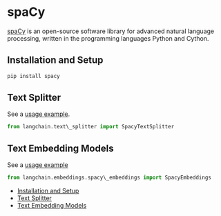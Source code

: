 # spaCy

[spaCy](https://spacy.io/) is an open-source software library for advanced natural language processing, written in the programming languages Python and Cython.

## Installation and Setup[​](#installation-and-setup "Direct link to Installation and Setup")

```bash
pip install spacy  

```

## Text Splitter[​](#text-splitter "Direct link to Text Splitter")

See a [usage example](/docs/modules/data_connection/document_transformers/text_splitters/split_by_token.html#spacy).

```python
from langchain.text\_splitter import SpacyTextSplitter  

```

## Text Embedding Models[​](#text-embedding-models "Direct link to Text Embedding Models")

See a [usage example](/docs/integrations/text_embedding/spacy_embedding)

```python
from langchain.embeddings.spacy\_embeddings import SpacyEmbeddings  

```

- [Installation and Setup](#installation-and-setup)
- [Text Splitter](#text-splitter)
- [Text Embedding Models](#text-embedding-models)
